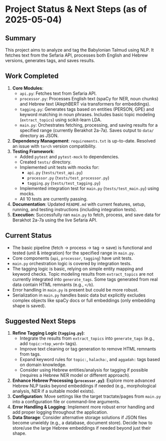 # Project Status & Next Steps (as of 2025-05-04)

## Summary

This project aims to analyze and tag the Babylonian Talmud using NLP. It fetches text from the Sefaria API, processes both English and Hebrew versions, generates tags, and saves results.

## Work Completed

1.  **Core Modules**:
    *   `api.py`: Fetches text from Sefaria API.
    *   `processor.py`: Processes English text (spaCy for NER, noun chunks) and Hebrew text (AlephBERT via transformers for embeddings).
    *   `tagging.py`: Generates tags based on entities (PERSON, GPE) and keyword matching in noun phrases. Includes basic topic modeling (`extract_topics`) using scikit-learn LDA.
    *   `main.py`: Orchestrates fetching, processing, and saving results for a specified range (currently Berakhot 2a-7a). Saves output to `data/` directory as JSON.
2.  **Dependency Management**: `requirements.txt` is up-to-date. Resolved an issue with `torch` version compatibility.
3.  **Testing Framework**:
    *   Added `pytest` and `pytest-mock` to dependencies.
    *   Created `tests/` directory.
    *   Implemented unit tests with mocks for:
        *   `api.py` (`tests/test_api.py`)
        *   `processor.py` (`tests/test_processor.py`)
        *   `tagging.py` (`tests/test_tagging.py`)
    *   Implemented integration test for `main.py` (`tests/test_main.py`) using mocks.
    *   All 10 tests are currently passing.
4.  **Documentation**: Updated `README.md` with current features, setup, running, and testing instructions (including integration tests).
5.  **Execution**: Successfully ran `main.py` to fetch, process, and save data for Berakhot 2a-7a using the live Sefaria API.

## Current Status

*   The basic pipeline (fetch -> process -> tag -> save) is functional and tested (unit & integration) for the specified range in `main.py`.
*   Core components (`api`, `processor`, `tagging`) have unit tests.
*   `main.py` orchestration logic is covered by integration tests.
*   The tagging logic is basic, relying on simple entity mapping and keyword checks. Topic modeling results from `extract_topics` are not currently integrated into `generate_tags`. Some tags generated from real data contain HTML remnants (e.g., `</b`).
*   Error handling in `main.py` is present but could be more robust.
*   Serialization in `main.py` handles basic data but explicitly excludes complex objects like spaCy docs or full embeddings (only embedding shape is saved).

## Suggested Next Steps

1.  **Refine Tagging Logic (`tagging.py`)**:
    *   Integrate the results from `extract_topics` into `generate_tags` (e.g., add `topic:<top_word>` tags).
    *   Improve text cleaning or tag generation to remove HTML remnants from tags.
    *   Expand keyword rules for `topic:`, `halacha:`, and `aggadah:` tags based on domain knowledge.
    *   Consider using Hebrew entities/analysis for tagging if possible (requires a Hebrew NER model or different approach).
2.  **Enhance Hebrew Processing (`processor.py`)**: Explore more advanced Hebrew NLP tasks beyond embeddings if needed (e.g., morphological analysis, NER if a suitable model exists).
3.  **Configuration**: Move settings like the target tractate/pages from `main.py` into a configuration file or command-line arguments.
4.  **Error Handling & Logging**: Implement more robust error handling and add proper logging throughout the application.
5.  **Data Storage**: Consider alternative storage solutions if JSON files become unwieldy (e.g., a database, document store). Decide how to store/use the large Hebrew embeddings if needed beyond just their shape.
